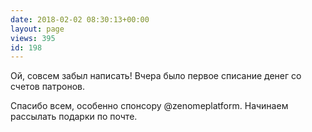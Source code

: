 ```yaml
---
date: 2018-02-02 08:30:13+00:00
layout: page
views: 395
id: 198
---
```


Ой, совсем забыл написать! Вчера было первое списание денег со счетов патронов.

Спасибо всем, особенно спонсору @zenomeplatform. Начинаем рассылать подарки по почте.


